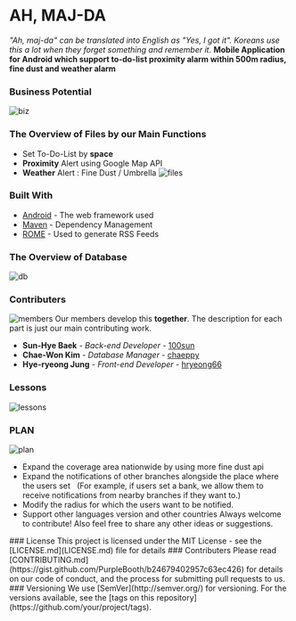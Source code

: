 # AH, MAJ-DA

*"Ah, maj-da" can be translated into English as "Yes, I got it". Koreans use this a lot when they forget something and remember it.*
**Mobile Application for Android which support to-do-list proximity alarm within 500m radius, fine dust and weather alarm**


### Business Potential
![biz](https://github.com/100sun/ah_maj_da.git/images/biz.png)


### The Overview of Files by our Main Functions

* Set To-Do-List by **space**
* **Proximity** Alert using Google Map API
* **Weather** Alert : Fine Dust / Umbrella
![files](https://github.com/100sun/ah_maj_da.git/images/files.png)


### Built With

* [Android](http://www.dropwizard.io/1.0.2/docs/) - The web framework used
* [Maven](https://maven.apache.org/) - Dependency Management
* [ROME](https://rometools.github.io/rome/) - Used to generate RSS Feeds

### The Overview of Database
![db](https://github.com/100sun/ah_maj_da.git/images/db.png)


### Contributers

![members](https://github.com/100sun/ah_maj_da.git/images/members.png)
Our members develop this **together**. The description for each part is just our main contributing work.
* **Sun-Hye Baek** - *Back-end Developer* - [100sun](https://github.com/100sun)
* **Chae-Won Kim** - *Database Manager* - [chaeppy](https://github.com/chaeppy)
* **Hye-ryeong Jung** - *Front-end Developer* - [hryeong66](https://github.com/hryeong66)


### Lessons

![lessons](https://github.com/100sun/ah_maj_da.git/images/lessons.png)


### PLAN

![plan](https://github.com/100sun/ah_maj_da.git/images/plan.png)
* Expand the coverage area nationwide by using more fine dust api
* Expand the notifications of other branches alongside the place where the users set
  (For example, if users set a bank, we allow them to receive notifications from nearby branches if they want to.)
* Modify the radius for which the users want to be notified.
* Support other languages version and other countries
Always welcome to contribute! 
Also feel free to share any other ideas or suggestions. 

<!-->
### License

This project is licensed under the MIT License - see the [LICENSE.md](LICENSE.md) file for details

### Contributers

Please read [CONTRIBUTING.md](https://gist.github.com/PurpleBooth/b24679402957c63ec426) for details on our code of conduct, and the process for submitting pull requests to us.

### Versioning

We use [SemVer](http://semver.org/) for versioning. For the versions available, see the [tags on this repository](https://github.com/your/project/tags). 

<!-->